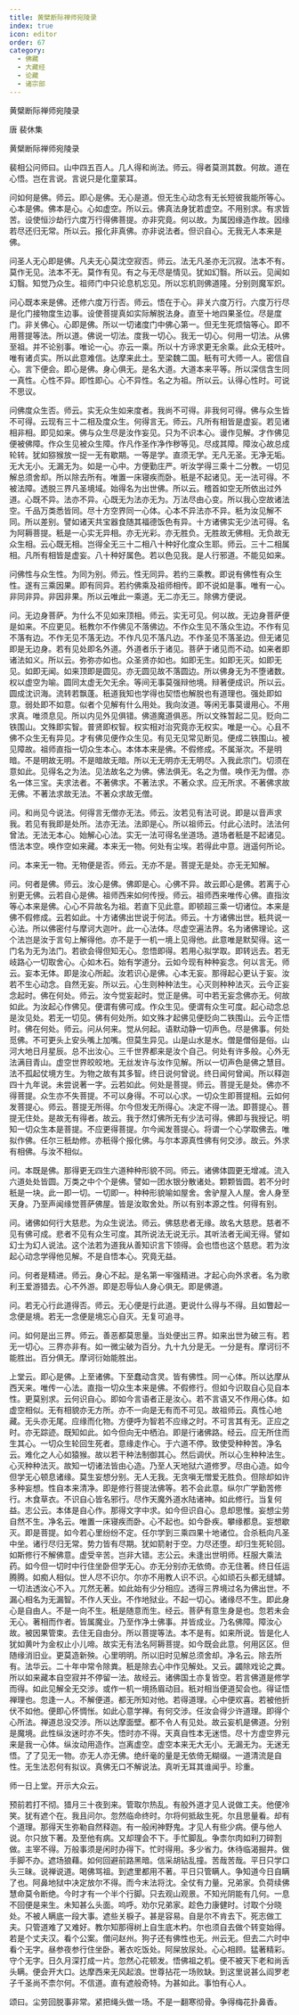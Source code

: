 ```yaml
---
title: 黄檗断际禅师宛陵录
index: true
icon: editor
order: 67
category:
  - 佛藏
  - 大藏经
  - 论藏
  - 诸宗部
---
```


  黄檗断际禅师宛陵录  

唐 裴休集  

黄檗断际禅师宛陵录  

裴相公问师曰。山中四五百人。几人得和尚法。师云。得者莫测其数。何故。道在心悟。岂在言说。言说只是化童蒙耳。  

问如何是佛。师云。即心是佛。无心是道。但无生心动念有无长短彼我能所等心。心本是佛。佛本是心。心如虚空。所以云。佛真法身犹若虚空。不用别求。有求皆苦。设使恒沙劫行六度万行得佛菩提。亦非究竟。何以故。为属因缘造作故。因缘若尽还归无常。所以云。报化非真佛。亦非说法者。但识自心。无我无人本来是佛。  

问圣人无心即是佛。凡夫无心莫沈空寂否。师云。法无凡圣亦无沉寂。法本不有。莫作无见。法本不无。莫作有见。有之与无尽是情见。犹如幻翳。所以云。见闻如幻翳。知觉乃众生。祖师门中只论息机忘见。所以忘机则佛道隆。分别则魔军炽。  

问心既本来是佛。还修六度万行否。师云。悟在于心。非关六度万行。六度万行尽是化门接物度生边事。设使菩提真如实际解脱法身。直至十地四果圣位。尽是度门。非关佛心。心即是佛。所以一切诸度门中佛心第一。但无生死烦恼等心。即不用菩提等法。所以道。佛说一切法。度我一切心。我无一切心。何用一切法。从佛至祖。并不论别事。唯论一心。亦云一乘。所以十方谛求更无余乘。此众无枝叶。唯有诸贞实。所以此意难信。达摩来此土。至梁魏二国。秖有可大师一人。密信自心。言下便会。即心是佛。身心俱无。是名大道。大道本来平等。所以深信含生同一真性。心性不异。即性即心。心不异性。名之为祖。所以云。认得心性时。可说不思议。  

问佛度众生否。师云。实无众生如来度者。我尚不可得。非我何可得。佛与众生皆不可得。云现有三十二相及度众生。何得言无。师云。凡所有相皆是虚妄。若见诸相非相。即见如来。佛与众生尽是汝作妄见。只为不识本心。谩作见解。才作佛见便被佛障。作众生见被众生障。作凡作圣作净作秽等见。尽成其障。障汝心故总成轮转。犹如猕猴放一捉一无有歇期。一等是学。直须无学。无凡无圣。无净无垢。无大无小。无漏无为。如是一心中。方便勤庄严。听汝学得三乘十二分教。一切见解总须舍却。所以除去所有。唯置一床寝疾而卧。秖是不起诸见。无一法可得。不被法障。透脱三界凡圣境域。始得名为出世佛。所以云。稽首如空无所依出过外道。心既不异。法亦不异。心既无为法亦无为。万法尽由心变。所以我心空故诸法空。千品万类悉皆同。尽十方空界同一心体。心本不异法亦不异。秖为汝见解不同。所以差别。譬如诸天共宝器食随其福德饭色有异。十方诸佛实无少法可得。名为阿耨菩提。秖是一心实无异相。亦无光彩。亦无胜负。无胜故无佛相。无负故无众生相。云心既无相。岂得全无三十二相八十种好化度众生耶。师云。三十二相属相。凡所有相皆是虚妄。八十种好属色。若以色见我。是人行邪道。不能见如来。  

问佛性与众生性。为同为别。师云。性无同异。若约三乘教。即说有佛性有众生性。遂有三乘因果。即有同异。若约佛乘及祖师相传。即不说如是事。唯有一心。非同非异。非因非果。所以云唯此一乘道。无二亦无三。除佛方便说。  

问。无边身菩萨。为什么不见如来顶相。师云。实无可见。何以故。无边身菩萨便是如来。不应更见。秖教尔不作佛见不落佛边。不作众生见不落众生边。不作有见不落有边。不作无见不落无边。不作凡见不落凡边。不作圣见不落圣边。但无诸见即是无边身。若有见处即名外道。外道者乐于诸见。菩萨于诸见而不动。如来者即诸法如义。所以云。弥弥亦如也。众圣贤亦如也。如即无生。如即无灭。如即无见。如即无闻。如来顶即是圆见。亦无圆见故不落圆边。所以佛身无为不堕诸数。权以虚空为喻。圆同太虚无欠无余。等间无事莫强辩他境。辩著便成识。所以云。圆成沈识海。流转若飘蓬。秖道我知也学得也契悟也解脱也有道理也。强处即如意。弱处即不如意。似者个见解有什么用处。我向汝道。等闲无事莫谩用心。不用求真。唯须息见。所以内见外见俱错。佛道魔道俱恶。所以文殊暂起二见。贬向二铁围山。文殊即实智。普贤即权智。权实相对治究竟亦无权实。唯是一心。心且不佛不众生无有异见。才有佛见便作众生见。有见无见常见断见。便成二铁围山。被见障故。祖师直指一切众生本心。本体本来是佛。不假修成。不属渐次。不是明暗。不是明故无明。不是暗故无暗。所以无无明亦无无明尽。入我此宗门。切须在意如此。见得名之为法。见法故名之为佛。佛法俱无。名之为僧。唤作无为僧。亦名一体三宝。夫求法者。不著佛求。不著法求。不著众求。应无所求。不著佛求故无佛。不著法求故无法。不著众求故无僧。  

问。和尚见今说法。何得言无僧亦无法。师云。汝若见有法可说。即是以音声求我。若见有我即是处所。法亦无法。法即是心。所以祖师云。付此心法时。法法何曾法。无法无本心。始解心心法。实无一法可得名坐道场。道场者秖是不起诸见。悟法本空。唤作空如来藏。本来无一物。何处有尘埃。若得此中意。逍遥何所论。  

问。本来无一物。无物便是否。师云。无亦不是。菩提无是处。亦无无知解。  

问。何者是佛。师云。汝心是佛。佛即是心。心佛不异。故云即心是佛。若离于心别更无佛。云若自心是佛。祖师西来如何传授。师云。祖师西来唯传心佛。直指汝等心本来是佛。心心不异故名为祖。若直下见此意。即顿超三乘一切诸位。本来是佛不假修成。云若如此。十方诸佛出世说于何法。师云。十方诸佛出世。秖共说一心法。所以佛密付与摩诃大迦叶。此一心法体。尽虚空遍法界。名为诸佛理论。这个法岂是汝于言句上解得他。亦不是于一机一境上见得他。此意唯是默契得。这一门名为无为法门。若欲会得但知无心。忽悟即得。若用心拟学取。即转远去。若无岐路心一切取舍心。心如木石。始有学道分。云如今现有种种妄念。何以言无。师云。妄本无体。即是汝心所起。汝若识心是佛。心本无妄。那得起心更认于妄。汝若不生心动念。自然无妄。所以云。心生则种种法生。心灭则种种法灭。云今正妄念起时。佛在何处。师云。汝今觉妄起时。觉正是佛。可中若无妄念佛亦无。何故如此。为汝起心作佛见。便谓有佛可成。作众生见。便谓有众生可度。起心动念总是汝见处。若无一切见。佛有何处所。如文殊才起佛见便贬向二铁围山。云今正悟时。佛在何处。师云。问从何来。觉从何起。语默动静一切声色。尽是佛事。何处觅佛。不可更头上安头嘴上加嘴。但莫生异见。山是山水是水。僧是僧俗是俗。山河大地日月星辰。总不出汝心。三千世界都来是汝个自己。何处有许多般。心外无法满目青山。虚空世界皎皎地。无丝发许与汝作见解。所以一切声色是佛之慧目。法不孤起仗境方生。为物之故有其多智。终日说何曾说。终日闻何曾闻。所以释迦四十九年说。未尝说著一字。云若如此。何处是菩提。师云。菩提无是处。佛亦不得菩提。众生亦不失菩提。不可以身得。不可以心求。一切众生即菩提相。云如何发菩提心。师云。菩提无所得。尔今但发无所得心。决定不得一法。即菩提心。菩提无住处。是故无有得者。故云。我于然灯佛所无有少法可得。佛即与我授记。明知一切众生本是菩提。不应更得菩提。尔今闻发菩提心。将谓一个心学取佛去。唯拟作佛。任尔三秖劫修。亦秖得个报化佛。与尔本源真性佛有何交涉。故云。外求有相佛。与汝不相似。  

问。本既是佛。那得更无四生六道种种形貌不同。师云。诸佛体圆更无增减。流入六道处处皆圆。万类之中个个是佛。譬如一团水银分散诸处。颗颗皆圆。若不分时秖是一块。此一即一切。一切即一。种种形貌喻如屋舍。舍驴屋入人屋。舍人身至天身。乃至声闻缘觉菩萨佛屋。皆是汝取舍处。所以有别本源之性。何得有别。  

问。诸佛如何行大慈悲。为众生说法。师云。佛慈悲者无缘。故名大慈悲。慈者不见有佛可成。悲者不见有众生可度。其所说法无说无示。其听法者无闻无得。譬如幻士为幻人说法。这个法若为道我从善知识言下领得。会也悟也这个慈悲。若为汝起心动念学得他见解。不是自悟本心。究竟无益。  

问。何者是精进。师云。身心不起。是名第一牢强精进。才起心向外求者。名为歌利王爱游猎去。心不外游。即是忍辱仙人身心俱无。即是佛道。  

问。若无心行此道得否。师云。无心便是行此道。更说什么得与不得。且如瞥起一念便是境。若无一念便是境忘心自灭。无复可追寻。  

问。如何是出三界。师云。善恶都莫思量。当处便出三界。如来出世为破三有。若无一切心。三界亦非有。如一微尘破为百分。九十九分是无。一分是有。摩诃衍不能胜出。百分俱无。摩诃衍始能胜出。  

上堂云。即心是佛。上至诸佛。下至蠢动含灵。皆有佛性。同一心体。所以达摩从西天来。唯传一心法。直指一切众生本来是佛。不假修行。但如今识取自心见自本性。更莫别求。云何识自心。即如今言语者正是汝心。若不言语又不作用心体。如虚空相似。无有相貌亦无方所。亦不一向是无有而不可见。故祖师云。真性心地藏。无头亦无尾。应缘而化物。方便呼为智若不应缘之时。不可言其有无。正应之时。亦无踪迹。既知如此。如今但向无中栖泊。即是行诸佛路。经云。应无所住而生其心。一切众生轮回生死者。意缘走作心。于六道不停。致使受种种苦。净名云。难化之人心如猿猴。故以若干种法制御其心。然后调伏。所以心生种种法生。心灭种种法灭。故知一切诸法皆由心造。乃至人天地狱六道修罗。尽由心造。如今但学无心顿息诸缘。莫生妄想分别。无人无我。无贪嗔无憎爱无胜负。但除却如许多种妄想。性自本来清净。即是修行菩提法佛等。若不会此意。纵尔广学勤苦修行。木食草衣。不识自心皆名邪行。尽作天魔外道水陆诸神。如此修行。当复何益。志公云。本体是自心作。那得文字中求。如今但识自心。息却思惟。妄想尘劳自然不生。净名云。唯置一床寝疾而卧。心不起也。如今卧疾。攀缘都息。妄想歇灭。即是菩提。如今若心里纷纷不定。任尔学到三乘四果十地诸位。合杀秖向凡圣中坐。诸行尽归无常。势力皆有尽期。犹如箭射于空。力尽还堕。却归生死轮回。如斯修行不解佛意。虚受辛苦。岂非大错。志公云。未逢出世明师。枉服大乘法药。如今但一切时中行住坐卧但学无心。亦无分别亦无依倚。亦无住著。终日任运腾腾。如痴人相似。世人尽不识尔。尔亦不用教人识不识。心如顽石头都无缝罅。一切法透汝心不入。兀然无著。如此始有少分相应。透得三界境过名为佛出世。不漏心相名为无漏智。不作人天业。不作地狱业。不起一切心。诸缘尽不生。即此身心是自由人。不是一向不生。秖是随意而生。经云。菩萨有意生身是也。忽若未会无心。著相而作者。皆属魔业。乃至作净土佛事。并皆成业。乃名佛障。障汝心故。被因果管束。去住无自由分。所以菩提等法。本不是有。如来所说。皆是化人犹如黄叶为金权止小儿啼。故实无有法名阿耨菩提。如今既会此意。何用区区。但随缘消旧业。更莫造新殃。心里明明。所以旧时见解总须舍却。净名云。除去所有。法华云。二十年中常令除粪。秖是除去心中作见解处。又云。蠲除戏论之粪。所以如来藏本自空寂并不停留一法。故经云。诸佛国土亦复皆空。若言佛道是修学而得。如此见解全无交涉。或作一机一境扬眉动目。秖对相当便道契会也。得证悟禅理也。忽逢一人。不解便道。都无所知对他。若得道理。心中便欢喜。若被他折伏不如他。便即心怀惆怅。如此心意学禅。有何交涉。任汝会得少许道理。即得个心所法。禅道总没交涉。所以达摩面壁。都不令人有见处。故云妄机是佛道。分别是魔境。此性纵汝迷时亦不失。悟时亦不得。天真自性本无迷悟。尽十方虚空界元来是我一心体。纵汝动用造作。岂离虚空。虚空本来无大无小。无漏无为。无迷无悟。了了见无一物。亦无人亦无佛。绝纤毫的量是无依倚无糊缀。一道清流是自性。无生法忍何有拟议。真佛无口不解说法。真听无耳其谁闻乎。珍重。  

师一日上堂。开示大众云。  

预前若打不彻。猎月三十夜到来。管取尔热乱。有般外道才见人说做工夫。他便冷笑。犹有遮个在。我且问尔。忽然临命终时。尔将何抵敌生死。尔且思量看。却有个道理。那得天生弥勒自然释迦。有一般闲神野鬼。才见人有些少病。便与他人说。尔只放下著。及至他有病。又却理会不下。手忙脚乱。争柰尔肉如利刀碎割做。主宰不得。万般事须是闲时办得下。忙时得用。多少省力。休待临渴掘井。做手脚不办。遮场狼藉。如何回避前路黑暗。信采胡钻乱撞。苦哉苦哉。平日只学口头三昧。说禅说道。喝佛骂祖。到遮里都用不著。平日只管瞒人。争知道今日自瞒了也。阿鼻地狱中决定放尔不得。而今末法将沈。全仗有力量。兄弟家。负荷续佛慧命莫令断绝。今时才有一个半个行脚。只去观山观景。不知光阴能有几何。一息不回便是来生。未知甚么头面。呜呼。劝尔兄弟家。趁色力康健时。讨取个分晓处。不被人瞒底一段大事。遮些关棙子。甚是容易。自是尔不肯去下。死志做工夫。只管道难了又难好。教尔知那得树上自生底木杓。尔也须自去做个转变始得。若是个丈夫汉。看个公案。僧问赵州。狗子还有佛性也无。州云无。但去二六时中看个无字。昼参夜参行住坐卧。著衣吃饭处。阿屎放尿处。心心相顾。猛著精彩。守个无字。日久月深打成一片。忽然心花顿发。悟佛祖之机。便不被天下老和尚舌头瞒。便会开大口。达摩西来无风起浪。世尊拈花一场败缺。到这里说甚么阎罗老子千圣尚不柰尔何。不信道。直有遮般奇特。为甚如此。事怕有心人。  

颂曰。尘劳回脱事非常。紧把绳头做一场。不是一翻寒彻骨。争得梅花扑鼻香。  
